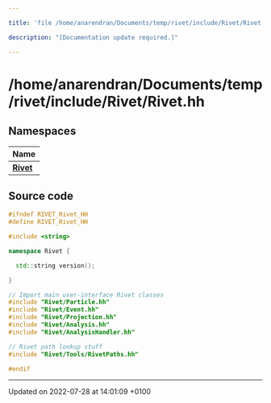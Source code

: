 ```yaml
---

title: 'file /home/anarendran/Documents/temp/rivet/include/Rivet/Rivet.hh'

description: "[Documentation update required.]"

---
```


# /home/anarendran/Documents/temp/rivet/include/Rivet/Rivet.hh



## Namespaces

| Name           |
| -------------- |
| **[Rivet](http://example.org/namespaces/namespacerivet/)**  |




## Source code

```cpp
#ifndef RIVET_Rivet_HH
#define RIVET_Rivet_HH

#include <string>

namespace Rivet {

  std::string version();

}

// Import main user-interface Rivet classes
#include "Rivet/Particle.hh"
#include "Rivet/Event.hh"
#include "Rivet/Projection.hh"
#include "Rivet/Analysis.hh"
#include "Rivet/AnalysisHandler.hh"

// Rivet path lookup stuff
#include "Rivet/Tools/RivetPaths.hh"

#endif
```


-------------------------------

Updated on 2022-07-28 at 14:01:09 +0100
